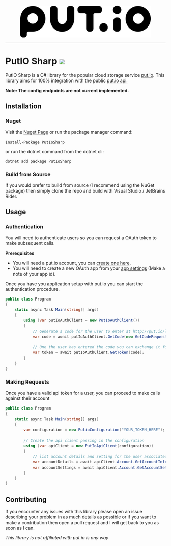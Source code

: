 <p align="center">
	<img src="docs/img/logo_black.png" alt="Put.io Logo" title="The Put.io logo" width="410" height="100" />
</p>

___
# PutIO Sharp <img src="https://img.shields.io/nuget/dt/PutIoSharp"/>

PutIO Sharp is a C# library for the popular cloud storage service [put.io](https://put.io). This library aims for 100% integration with the public [put.io api.](https://app.swaggerhub.com/apis-docs/putio/putio/2.7.0)

**Note: The config endpoints are not current implemented.**

## Installation

### Nuget

Visit the [Nuget Page](https://www.nuget.org/packages/PutIoSharp/) or run the package manager command:

	Install-Package PutIoSharp

or run the dotnet command from the dotnet cli:

	dotnet add package PutIoSharp

### Build from Source

If you would prefer to build from source (I recommend using the NuGet package) then simply clone the repo and build with Visual Studio / JetBrains Rider.

## Usage

### Authentication

You will need to authenticate users so you can request a OAuth token to make subsequent calls.

**Prerequisites**
 - You will need a put.io account, you can [create one here](https://put.io/plans/).
 - You will need to create a new OAuth app from your [app settings](https://app.put.io/settings/account/oauth/apps) (Make a note of your app id).

Once you have you application setup with put.io you can start the authentication procedure.
```csharp
public class Program
{
	static async Task Main(string[] args)
	{
		using (var putIoAuthClient = new PutIoAuthClient())
		{
			// Generate a code for the user to enter at http://put.io/link
			var code = await putIoAuthClient.GetCode(new GetCodeRequest("YOUR_APP_ID"));

			// One the user has entered the code you can exchange it for a OAuth Token
			var token = await putIoAuthClient.GetToken(code);
		}
	}
}
```


### Making Requests

Once you have a valid api token for a user, you can proceed to make calls against their account

```csharp
public class Program
{
	static async Task Main(string[] args)
	{
		var configuration = new PutioConfiguration("YOUR_TOKEN_HERE");

		// Create the api client passing in the configuration
		using (var apiClient = new PutIoApiClient(configuration))
		{
			// list account details and setting for the user associated with the api token
			var accountDetails = await apiClient.Account.GetAccountInfo();
			var accountSettings = await apiClient.Account.GetAccountSettings();
		}
	}
}
```

## Contributing

If you encounter any issues with this library please open an issue describing your problem in as much details as possible or if you want to make a contribution then open a pull request and I will get back to you as soon as I can.

_This library is not affiliated with put.io is any way_